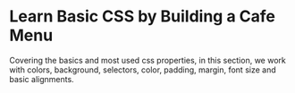 # Learn Basic CSS by Building a Cafe Menu

Covering the basics and most used css properties, in this section, we work with colors, background, selectors, color, padding, margin, font size and basic alignments.